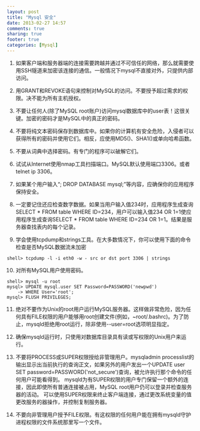 ```yaml
---
layout: post
title: "Mysql 安全"
date: 2013-02-27 14:57
comments: true
sharing: true
footer: true
categories: [Mysql]
---
```



1. 如果客户端和服务器端的连接需要跨越并通过不可信任的网络，那么就需要使用SSH隧道来加密该连接的通信。一般情况下mysql不直接对外，只提供内部访问。

2. 用GRANT和REVOKE语句来控制对MySQL的访问。不要授予超过需求的权限。决不能为所有主机授权。

3. 不要让任何人(除了MySQL root账户)访问mysql数据库中的user表！这很关键。加密的密码才是MySQL中的真正的密码。

4. 不要将纯文本密码保存到数据库中。如果你的计算机有安全危险，入侵者可以获得所有的密码并使用它们。相反，应使用MD5()、SHA1()或单向哈希函数。

5. 不要从词典中选择密码。有专门的程序可以破解它们。

6. 试试从Internet使用nmap工具扫描端口。MySQL默认使用端口3306。或者telnet ip 3306。

7. 如果某个用户输入“; DROP DATABASE mysql;”等内容，应确保你的应用程序保持安全。

8. 一定要记住还应检查数字数据。如果当用户输入值234时，应用程序生成查询SELECT * FROM table WHERE ID=234，用户可以输入值234 OR 1=1使应用程序生成查询SELECT * FROM table WHERE ID=234 OR 1=1。结果是服务器查找表内的每个记录。

9. 学会使用tcpdump和strings工具。在大多数情况下，你可以使用下面的命令检查是否MySQL数据流未加密

```
shell> tcpdump -l -i eth0 -w - src or dst port 3306 | strings
```

10. 对所有MySQL用户使用密码。

```
shell> mysql -u root
mysql> UPDATE mysql.user SET Password=PASSWORD('newpwd')
    -> WHERE User='root';
mysql> FLUSH PRIVILEGES;
```

11. 绝对不要作为Unix的root用户运行MySQL服务器。这样做非常危险，因为任何具有FILE权限的用户能够用root创建文件(例如，~root/.bashrc)。为了防止，mysqld拒绝用root运行，除非使用--user=root选项明显指定。

12. 确保mysqld运行时，只使用对数据库目录具有读或写权限的Unix用户来运行。

13. 不要将PROCESS或SUPER权限授给非管理用户。mysqladmin processlist的输出显示出当前执行的查询正文，如果另外的用户发出一个UPDATE user SET password=PASSWORD('not_secure')查询，被允许执行那个命令的任何用户可能看得到。 mysqld为有SUPER权限的用户专门保留一个额外的连接，因此即使所有普通连接被占用，MySQL root用户仍可以登录并检查服务器的活动。 可以使用SUPER权限来终止客户端连接，通过更改系统变量的值更改服务的器操作，并控制复制服务器。

14. 不要向非管理用户授予FILE权限。有这权限的任何用户能在拥有mysqld守护进程权限的文件系统那里写一个文件。
